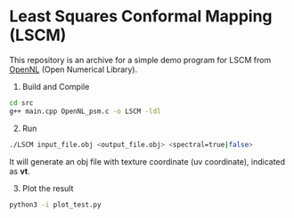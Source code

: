 # Least Squares Conformal Mapping (LSCM)

This repository is an archive for a simple demo program for LSCM from [OpenNL](http://alice.loria.fr/index.php/software/4-library/23-opennl.html) (Open Numerical Library). 


1. Build and Compile
```sh
cd src
g++ main.cpp OpenNL_psm.c -o LSCM -ldl
```

2. Run
```sh
./LSCM input_file.obj <output_file.obj> <spectral=true|false>
```
It will generate an obj file with texture coordinate (uv coordinate), indicated as **vt**. 

3. Plot the result
```sh
python3 -i plot_test.py
```
